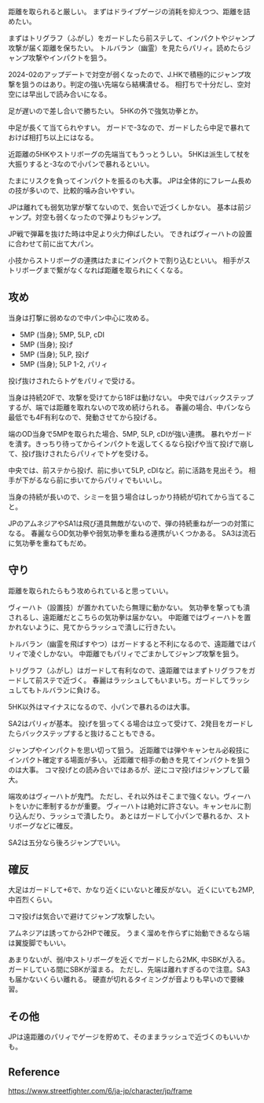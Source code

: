 距離を取られると厳しい。
まずはドライブゲージの消耗を抑えつつ、距離を詰めたい。

まずはトリグラフ（ふがし）をガードしたら前ステして、インパクトやジャンプ攻撃が届く距離を保ちたい。
トルバラン（幽霊）を見たらパリィ。読めたらジャンプ攻撃やインパクトを狙う。

2024-02のアップデートで対空が弱くなったので、J.HKで積極的にジャンプ攻撃を狙うのはあり。判定の強い先端なら結構潰せる。
相打ちで十分だし、空対空には早出しで読み合いになる。

足が遅いので差し合いで勝ちたい。
5HKの外で強気功拳とか。

中足が長くて当てられやすい。
ガードで-3なので、ガードしたら中足で暴れておけば相打ち以上にはなる。

近距離の5HKやストリボーグの先端当てもうっとうしい。
5HKは派生して杖を大振りすると-3なので小パンで暴れるといい。

たまにリスクを負ってインパクトを振るのも大事。
JPは全体的にフレーム長めの技が多いので、比較的噛み合いやすい。

JPは離れても弱気功掌が撃てないので、気合いで近づくしかない。
基本は前ジャンプ。対空も弱くなったので弾よりもジャンプ。

JP戦で弾幕を抜けた時は中足より火力伸ばしたい。
できればヴィーハトの設置に合わせて前に出て大パン。

小技からストリボーグの連携はたまにインパクトで割り込むといい。
相手がストリボーグまで繋がなくなれば距離を取られにくくなる。

## 攻め

当身は打撃に弱めなので中パン中心に攻める。

- 5MP (当身); 5MP, 5LP, cDI
- 5MP (当身); 投げ
- 5MP (当身); 5LP, 投げ
- 5MP (当身); 5LP 1-2, パリィ

投げ抜けされたらトゲをパリィで受ける。

当身は持続20Fで、攻撃を受けてから18Fは動けない。
中央ではバックステップするが、端では距離を取れないので攻め続けられる。
春麗の場合、中パンなら最低でも4F有利なので、発動させてから投げる。

端のOD当身で5MPを取られた場合、5MP, 5LP, cDIが強い連携。
暴れやガードを潰す。きっちり待ってからインパクトを返してくるなら投げや当て投げで崩して、投げ抜けされたらパリィでトゲを受ける。

中央では、前ステから投げ、前に歩いて5LP, cDIなど。前に活路を見出そう。
相手が下がるなら前に歩いてからパリィでもいいし。

当身の持続が長いので、シミーを狙う場合はしっかり持続が切れてから当てること。

JPのアムネジアやSA1は飛び道具無敵がないので、弾の持続重ねが一つの対策になる。
春麗ならOD気功拳や弱気功拳を重ねる連携がいくつかある。
SA3は流石に気功拳を重ねてもだめ。

## 守り

距離を取られたらもう攻められていると思っていい。

ヴィーハト（設置技）が置かれていたら無理に動かない。
気功拳を撃っても潰されるし、遠距離だとこちらの気功拳は届かない。
中距離ではヴィーハトを置かれないように、見てからラッシュで潰しに行きたい。

トルバラン（幽霊を飛ばすやつ）はガードすると不利になるので、遠距離ではパリィで凌ぐしかない。
中距離でもパリィでごまかしてジャンプ攻撃を狙う。

トリグラフ（ふがし）はガードして有利なので、遠距離ではまずトリグラフをガードして前ステで近づく。
春麗はラッシュしてもいまいち。ガードしてラッシュしてもトルバランに負ける。

5HK以外はマイナスになるので、小パンで暴れるのは大事。

SA2はパリィが基本。
投げを狙ってくる場合は立って受けて、2発目をガードしたらバックステップすると抜けることもできる。

ジャンプやインパクトを思い切って狙う。
近距離では弾やキャンセル必殺技にインパクト確定する場面が多い。
近距離で相手の動きを見てインパクトを狙うのは大事。
コマ投げとの読み合いではあるが、逆にコマ投げはジャンプして最大。

端攻めはヴィーハトが鬼門。
ただし、それ以外はそこまで強くない。ヴィーハトをいかに牽制するかが重要。
ヴィーハトは絶対に許さない。キャンセルに割り込んだり、ラッシュで潰したり。
あとはガードして小パンで暴れるか、ストリボーグなどに確反。

SA2は五分なら後ろジャンプでいい。

## 確反

大足はガードして+6で、かなり近くにいないと確反がない。
近くにいても2MP, 中百烈くらい。

コマ投げは気合いで避けてジャンプ攻撃したい。

アムネジアは誘ってから2HPで確反。
うまく溜めを作らずに始動できるなら端は翼旋脚でもいい。

あまりないが、弱/中ストリボーグを近くでガードしたら2MK, 中SBKが入る。ガードしている間にSBKが溜まる。
ただし、先端は離れすぎるので注意。SA3も届かないくらい離れる。
硬直が切れるタイミングが音よりも早いので要練習。

## その他

JPは遠距離のパリィでゲージを貯めて、そのままラッシュで近づくのもいいかも。

## Reference

https://www.streetfighter.com/6/ja-jp/character/jp/frame
